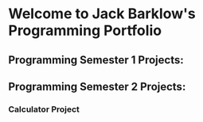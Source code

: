 # Welcome to Jack Barklow's Programming Portfolio

## Programming Semester 1 Projects:

## Programming Semester 2 Projects:

### Calculator Project
